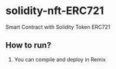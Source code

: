 # solidity-nft-ERC721
Smart Contract with Solidity Token ERC721

How to run?
--

1. You can compile and deploy in Remix 
